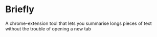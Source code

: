 # Briefly

A chrome-extension tool that lets you summarise longs pieces of text without the trouble of opening a new tab